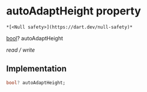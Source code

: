 


# autoAdaptHeight property




    *[<Null safety>](https://dart.dev/null-safety)*


[bool](https://api.flutter.dev/flutter/dart-core/bool-class.html)? autoAdaptHeight
  
_read / write_






## Implementation

```dart
bool? autoAdaptHeight;


```







